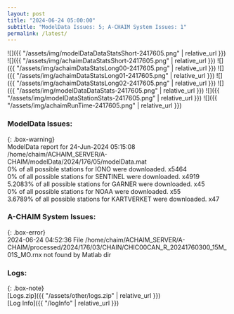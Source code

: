 ```yaml
---
layout: post
title: "2024-06-24 05:00:00"
subtitle: "ModelData Issues: 5; A-CHAIM System Issues: 1"
permalink: /latest/
---
```


![]({{ "/assets/img/modelDataDataStatsShort-2417605.png" | relative_url }})
![]({{ "/assets/img/achaimDataStatsShort-2417605.png" | relative_url }})
![]({{ "/assets/img/achaimDataStatsLong00-2417605.png" | relative_url }})
![]({{ "/assets/img/achaimDataStatsLong01-2417605.png" | relative_url }})
![]({{ "/assets/img/achaimDataStatsLong02-2417605.png" | relative_url }})
![]({{ "/assets/img/modelDataDataStats-2417605.png" | relative_url }})
![]({{ "/assets/img/modelDataStationStats-2417605.png" | relative_url }})
![]({{ "/assets/img/achaimRunTime-2417605.png" | relative_url }})


### ModelData Issues:  
  
{: .box-warning}  
 ModelData report for 24-Jun-2024 05:15:08   
 /home/chaim/ACHAIM_SERVER/A-CHAIM/modelData/2024/176/05/modelData.mat   
 0% of all possible stations for IONO were downloaded. x5464   
 0% of all possible stations for SENTINEL were downloaded. x4919   
 5.2083% of all possible stations for GARNER were downloaded. x45   
 0% of all possible stations for NOAA were downloaded. x55   
 3.6789% of all possible stations for KARTVERKET were downloaded. x47   
  
### A-CHAIM System Issues:  
  
{: .box-error}  
2024-06-24 04:52:36 File /home/chaim/ACHAIM_SERVER/A-CHAIM/processed/2024/176/03/CHAIN/CHIC00CAN_R_20241760300_15M_01S_MO.rnx not found by Matlab dir  

### Logs:  
  
{: .box-note}  
[Logs.zip]({{ "/assets/other/logs.zip" | relative_url }})  
[Log Info]({{ "/logInfo" | relative_url }})  
